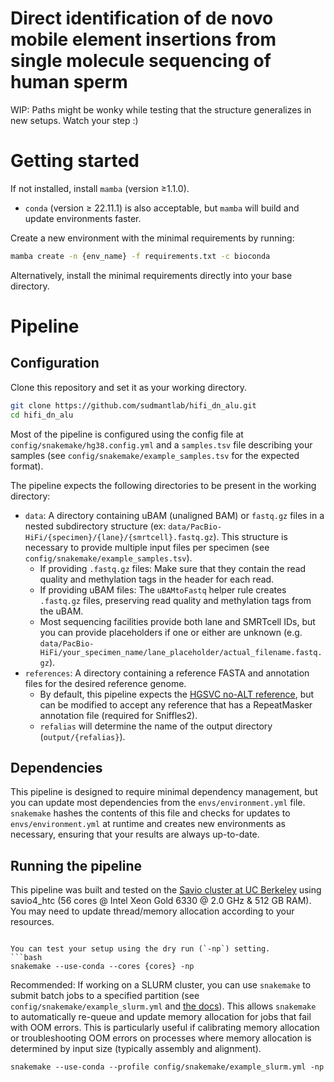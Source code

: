 # Direct identification of de novo mobile element insertions from single molecule sequencing of human sperm
WIP: Paths might be wonky while testing that the structure generalizes in new setups. Watch your step :)

# Getting started

If not installed, install `mamba` (version ≥1.1.0). 
* `conda` (version ≥ 22.11.1) is also acceptable, but `mamba` will build and update environments faster.

Create a new environment with the minimal requirements by running:
```bash
mamba create -n {env_name} -f requirements.txt -c bioconda
```

Alternatively, install the minimal requirements directly into your base directory.

# Pipeline

## Configuration

Clone this repository and set it as your working directory.
```bash
git clone https://github.com/sudmantlab/hifi_dn_alu.git
cd hifi_dn_alu
```

Most of the pipeline is configured using the config file at `config/snakemake/hg38.config.yml` and a `samples.tsv` file describing your samples (see `config/snakemake/example_samples.tsv` for the expected format).

The pipeline expects the following directories to be present in the working directory:
* `data`: A directory containing uBAM (unaligned BAM) or `fastq.gz` files in a nested subdirectory structure (ex: `data/PacBio-HiFi/{specimen}/{lane}/{smrtcell}.fastq.gz`). This structure is necessary to provide multiple input files per specimen (see `config/snakemake/example_samples.tsv`).
    * If providing `.fastq.gz` files: Make sure that they contain the read quality and methylation tags in the header for each read.
    * If providing uBAM files: The `uBAMtoFastq` helper rule creates `.fastq.gz` files, preserving read quality and methylation tags from the uBAM.
    * Most sequencing facilities provide both lane and SMRTcell IDs, but you can provide placeholders if one or either are unknown (e.g. `data/PacBio-HiFi/your_specimen_name/lane_placeholder/actual_filename.fastq.gz`).
* `references`: A directory containing a reference FASTA and annotation files for the desired reference genome.
    * By default, this pipeline expects the [HGSVC no-ALT reference](https://ftp.1000genomes.ebi.ac.uk/vol1/ftp/data_collections/HGSVC2/technical/reference/20200513_hg38_NoALT/), but can be modified to accept any reference that has a RepeatMasker annotation file (required for Sniffles2).
    * `refalias` will determine the name of the output directory (`output/{refalias}`).

## Dependencies
This pipeline is designed to require minimal dependency management, but you can update most dependencies from the `envs/environment.yml` file. `snakemake` hashes the contents of this file and checks for updates to `envs/environment.yml` at runtime and creates new environments as necessary, ensuring that your results are always up-to-date. 

## Running the pipeline

This pipeline was built and tested on the [Savio cluster at UC Berkeley](https://docs-research-it.berkeley.edu/services/high-performance-computing/user-guide/hardware-config/) using savio4_htc (56 cores @ Intel Xeon Gold 6330 @ 2.0 GHz & 512 GB RAM). You may need to update thread/memory allocation according to your resources.

```

You can test your setup using the dry run (`-np`) setting.
```bash
snakemake --use-conda --cores {cores} -np
```

Recommended: If working on a SLURM cluster, you can use `snakemake` to submit batch jobs to a specified partition (see `config/snakemake/example_slurm.yml` and [the docs](https://snakemake.github.io/snakemake-plugin-catalog/plugins/executor/slurm.html)). This allows `snakemake` to automatically re-queue and update memory allocation for jobs that fail with OOM errors. This is particularly useful if calibrating memory allocation or troubleshooting OOM errors on processes where memory allocation is determined by input size (typically assembly and alignment).

```
snakemake --use-conda --profile config/snakemake/example_slurm.yml -np
```